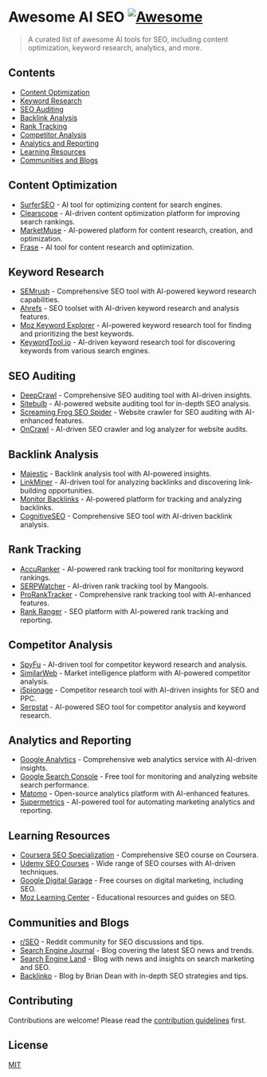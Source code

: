 # Awesome AI SEO [![Awesome](https://awesome.re/badge-flat.svg)](https://awesome.re)

> A curated list of awesome AI tools for SEO, including content optimization, keyword research, analytics, and more.

## Contents

- [Content Optimization](#content-optimization)
- [Keyword Research](#keyword-research)
- [SEO Auditing](#seo-auditing)
- [Backlink Analysis](#backlink-analysis)
- [Rank Tracking](#rank-tracking)
- [Competitor Analysis](#competitor-analysis)
- [Analytics and Reporting](#analytics-and-reporting)
- [Learning Resources](#learning-resources)
- [Communities and Blogs](#communities-and-blogs)

## Content Optimization

- [SurferSEO](https://surferseo.com/) - AI tool for optimizing content for search engines.
- [Clearscope](https://www.clearscope.io/) - AI-driven content optimization platform for improving search rankings.
- [MarketMuse](https://www.marketmuse.com/) - AI-powered platform for content research, creation, and optimization.
- [Frase](https://www.frase.io/) - AI tool for content research and optimization.

## Keyword Research

- [SEMrush](https://www.semrush.com/) - Comprehensive SEO tool with AI-powered keyword research capabilities.
- [Ahrefs](https://ahrefs.com/) - SEO toolset with AI-driven keyword research and analysis features.
- [Moz Keyword Explorer](https://moz.com/explorer) - AI-powered keyword research tool for finding and prioritizing the best keywords.
- [KeywordTool.io](https://keywordtool.io/) - AI-driven keyword research tool for discovering keywords from various search engines.

## SEO Auditing

- [DeepCrawl](https://www.deepcrawl.com/) - Comprehensive SEO auditing tool with AI-driven insights.
- [Sitebulb](https://sitebulb.com/) - AI-powered website auditing tool for in-depth SEO analysis.
- [Screaming Frog SEO Spider](https://www.screamingfrog.co.uk/seo-spider/) - Website crawler for SEO auditing with AI-enhanced features.
- [OnCrawl](https://www.oncrawl.com/) - AI-driven SEO crawler and log analyzer for website audits.

## Backlink Analysis

- [Majestic](https://majestic.com/) - Backlink analysis tool with AI-powered insights.
- [LinkMiner](https://linkminer.com/) - AI-driven tool for analyzing backlinks and discovering link-building opportunities.
- [Monitor Backlinks](https://monitorbacklinks.com/) - AI-powered platform for tracking and analyzing backlinks.
- [CognitiveSEO](https://cognitiveseo.com/) - Comprehensive SEO tool with AI-driven backlink analysis.

## Rank Tracking

- [AccuRanker](https://www.accuranker.com/) - AI-powered rank tracking tool for monitoring keyword rankings.
- [SERPWatcher](https://serpwatcher.com/) - AI-driven rank tracking tool by Mangools.
- [ProRankTracker](https://proranktracker.com/) - Comprehensive rank tracking tool with AI-enhanced features.
- [Rank Ranger](https://www.rankranger.com/) - SEO platform with AI-powered rank tracking and reporting.

## Competitor Analysis

- [SpyFu](https://www.spyfu.com/) - AI-driven tool for competitor keyword research and analysis.
- [SimilarWeb](https://www.similarweb.com/) - Market intelligence platform with AI-powered competitor analysis.
- [iSpionage](https://www.ispionage.com/) - Competitor research tool with AI-driven insights for SEO and PPC.
- [Serpstat](https://serpstat.com/) - AI-powered SEO tool for competitor analysis and keyword research.

## Analytics and Reporting

- [Google Analytics](https://analytics.google.com/) - Comprehensive web analytics service with AI-driven insights.
- [Google Search Console](https://search.google.com/search-console/about) - Free tool for monitoring and analyzing website search performance.
- [Matomo](https://matomo.org/) - Open-source analytics platform with AI-enhanced features.
- [Supermetrics](https://supermetrics.com/) - AI-powered tool for automating marketing analytics and reporting.

## Learning Resources

- [Coursera SEO Specialization](https://www.coursera.org/specializations/seo) - Comprehensive SEO course on Coursera.
- [Udemy SEO Courses](https://www.udemy.com/topic/seo/) - Wide range of SEO courses with AI-driven techniques.
- [Google Digital Garage](https://learndigital.withgoogle.com/digitalgarage) - Free courses on digital marketing, including SEO.
- [Moz Learning Center](https://moz.com/learn/seo) - Educational resources and guides on SEO.

## Communities and Blogs

- [r/SEO](https://www.reddit.com/r/SEO/) - Reddit community for SEO discussions and tips.
- [Search Engine Journal](https://www.searchenginejournal.com/) - Blog covering the latest SEO news and trends.
- [Search Engine Land](https://searchengineland.com/) - Blog with news and insights on search marketing and SEO.
- [Backlinko](https://backlinko.com/blog) - Blog by Brian Dean with in-depth SEO strategies and tips.

## Contributing

Contributions are welcome! Please read the [contribution guidelines](CONTRIBUTING.md) first.

## License

[MIT](LICENSE)
